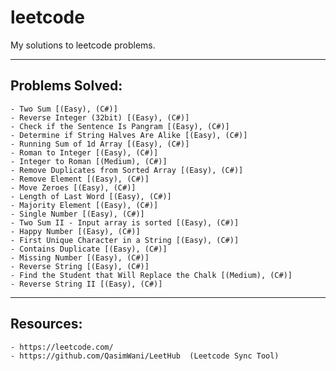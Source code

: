 # leetcode
My solutions to leetcode problems.

________
## Problems Solved:

    - Two Sum [(Easy), (C#)]
    - Reverse Integer (32bit) [(Easy), (C#)]
    - Check if the Sentence Is Pangram [(Easy), (C#)]
    - Determine if String Halves Are Alike [(Easy), (C#)]
    - Running Sum of 1d Array [(Easy), (C#)]
    - Roman to Integer [(Easy), (C#)]
    - Integer to Roman [(Medium), (C#)]
    - Remove Duplicates from Sorted Array [(Easy), (C#)]
    - Remove Element [(Easy), (C#)]
    - Move Zeroes [(Easy), (C#)]
    - Length of Last Word [(Easy), (C#)]
    - Majority Element [(Easy), (C#)]
    - Single Number [(Easy), (C#)]
    - Two Sum II - Input array is sorted [(Easy), (C#)]
    - Happy Number [(Easy), (C#)]
    - First Unique Character in a String [(Easy), (C#)]
    - Contains Duplicate [(Easy), (C#)]
    - Missing Number [(Easy), (C#)]
    - Reverse String [(Easy), (C#)]
    - Find the Student that Will Replace the Chalk [(Medium), (C#)]
    - Reverse String II [(Easy), (C#)]

________
## Resources:

    - https://leetcode.com/
    - https://github.com/QasimWani/LeetHub  (Leetcode Sync Tool)
